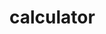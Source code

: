 # calculator
<html>
   <head>
      <script>
         //function that display value
         function dis(val)
         {
             document.getElementById("result").value+=val
         }
           
         //function that evaluates the digit and return result
         function solve()
         {
             let x = document.getElementById("result").value
             let y = eval(x)
             document.getElementById("result").value = y
         }
           
         //function that clear the display
         function clr()
         {
             document.getElementById("result").value = ""
         }
      </script>
      <!-- for styling -->
      <style>
         body{
            margin: 0;
            padding: 0;
            font-family: sans-serif;
            background: url(https://www.great-towers.com/themes/worldtower/assets/images/about/1.jpg) no-repeat;
            background-size: cover;
         }
         .title{
         margin-bottom: 10px;
         text-align:center;
         color:whitesmoke;
         font-style:bold;
         font-family: Verdana, Geneva, Tahoma, sans-serif;
         font-size:40px;
         position:absolute;
         left:50%;
         top:60%;
         transform:translate(-50%,-50%);
         border-collapse:collapse;
         width:500px;
         height:400px;
         border:2px solid white;
         box-shadow:black;
         }
  
         input[type="button"]
         {
         background-color:rgba(243, 236, 236, 0.87);
         color: black;
         border-radius: 50%;
         height: 50px;
         width:50px;
         border:2px solid black;
         }
      
  
         input[type="text"]
         {
         background-color:rgba(243, 236, 236, 0.87);
         display: block;
         padding: -50px;
         color: black;
         border-radius: 30%;
         height: 50px;
         width:440px;
         border:2px solid black;
         }

         table{
            position:absolute;
            left:50%;
            top:60%;
            transform: translate(-50%,-50%);
            border-collapse: collapse;
            width: 60px;
            height: 200px;
            border: 1px solid #bdc3c7;
            border-radius: 5%;
            box-shadow: 2px 2px 12px rgba(0,0,0,0.2);
            

         }
      </style>
      
   </head>
   <!-- create table -->
   <body>
      <div class = title >CALSIO</div>
      <table border="1">
         <tr>
            <td colspan="3"><input type="text" id="result"/></td>
            <!-- clr() function will call clr to clear all value -->
            <td><input type="button" value="c" onclick="clr()"/> </td>
         </tr>
         <tr>
            <!-- create button and assign value to each button -->
            <!-- dis("1") will call function dis to display value -->
            <td><input type="button" value="1" onclick="dis('1')"/> </td>
            <td><input type="button" value="2" onclick="dis('2')"/> </td>
            <td><input type="button" value="3" onclick="dis('3')"/> </td>
            <td><input type="button" value="/" onclick="dis('/')"/> </td>
         </tr>
         <tr>
            <td><input type="button" value="4" onclick="dis('4')"/> </td>
            <td><input type="button" value="5" onclick="dis('5')"/> </td>
            <td><input type="button" value="6" onclick="dis('6')"/> </td>
            <td><input type="button" value="-" onclick="dis('-')"/> </td>
         </tr>
         <tr>
            <td><input type="button" value="7" onclick="dis('7')"/> </td>
            <td><input type="button" value="8" onclick="dis('8')"/> </td>
            <td><input type="button" value="9" onclick="dis('9')"/> </td>
            <td><input type="button" value="+" onclick="dis('+')"/> </td>
         </tr>
         <tr>
            <td><input type="button" value="." onclick="dis('.')"/> </td>
            <td><input type="button" value="0" onclick="dis('0')"/> </td>
            <!-- solve function call function solve to evaluate value -->
            <td><input type="button" value="=" onclick="solve()"/> </td>
            <td><input type="button" value="*" onclick="dis('*')"/> </td>
         </tr>
      </table>
   </body>
</html>  
© 2021 GitHub, Inc.

